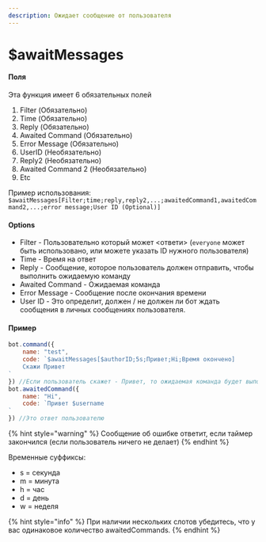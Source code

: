 ```yaml
---
description: Ожидает сообщение от пользователя
---
```


# $awaitMessages



#### Поля

Эта функция имеет 6 обязательных полей

1. Filter \(Обязательно\)
2. Time \(Обязательно\)
3. Reply \(Обязательно\)
4. Awaited Command \(Обязательно\)
5. Error Message \(Обязательно\)
6. UserID \(Необязательно\)
7. Reply2 \(Необязательно\)
8. Awaited Command 2 \(Необязательно\)
9. Etc

Пример использования: `$awaitMessages[Filter;time;reply,reply2,...;awaitedCommand1,awaitedCommand2,...;error message;User ID (Optional)]`

#### Options

* Filter - Пользовательно который может &lt;ответи&gt; \(`everyone` может быть использовано, или можете указать ID нужного пользователя\)
* Time - Время на ответ
* Reply - Сообщение, которое пользователь должен отправить, чтобы выполнить ожидаемую команду
* Awaited Command - Ожидаемая команда
* Error Message - Сообщение после окончания времени
* User ID - Это определит, должен / не должен ли бот ждать сообщения в личных сообщениях пользователя.

#### Пример

```javascript
bot.command({
	name: "test",
	code: `$awaitMessages[$authorID;5s;Привет;Hi;Время окончено] 
	Скажи Привет
`
}) //Если пользователь скажет - Привет, то ожидаемая команда будет выполнена
bot.awaitedCommand({
	name: "Hi",
	code: `Привет $username
`
}) //Это ответ пользователю
```

{% hint style="warning" %}
Сообщение об ошибке ответит, если таймер закончился \(если пользователь ничего не делает\)
{% endhint %}

Временные суффиксы:

* s = секунда
* m = минута
* h = час
* d = день
* w = неделя

{% hint style="info" %}
При наличии нескольких слотов  убедитесь, что у вас одинаковое количество awaitedCommands.
{% endhint %}

